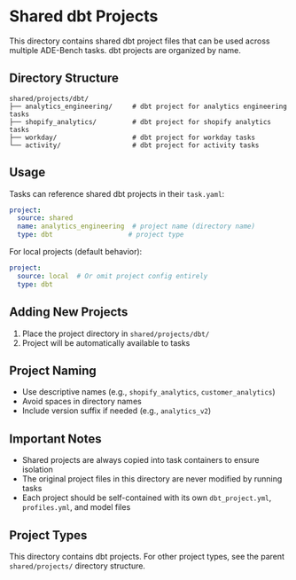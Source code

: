 # Shared dbt Projects

This directory contains shared dbt project files that can be used across multiple ADE-Bench tasks. dbt projects are organized by name.

## Directory Structure

```
shared/projects/dbt/
├── analytics_engineering/     # dbt project for analytics engineering tasks
├── shopify_analytics/         # dbt project for shopify analytics tasks
├── workday/                   # dbt project for workday tasks
└── activity/                  # dbt project for activity tasks
```

## Usage

Tasks can reference shared dbt projects in their `task.yaml`:

```yaml
project:
  source: shared
  name: analytics_engineering  # project name (directory name)
  type: dbt                   # project type
```

For local projects (default behavior):
```yaml
project:
  source: local  # Or omit project config entirely
  type: dbt
```

## Adding New Projects

1. Place the project directory in `shared/projects/dbt/`
2. Project will be automatically available to tasks

## Project Naming

- Use descriptive names (e.g., `shopify_analytics`, `customer_analytics`)
- Avoid spaces in directory names
- Include version suffix if needed (e.g., `analytics_v2`)

## Important Notes

- Shared projects are always copied into task containers to ensure isolation
- The original project files in this directory are never modified by running tasks
- Each project should be self-contained with its own `dbt_project.yml`, `profiles.yml`, and model files

## Project Types

This directory contains dbt projects. For other project types, see the parent `shared/projects/` directory structure. 